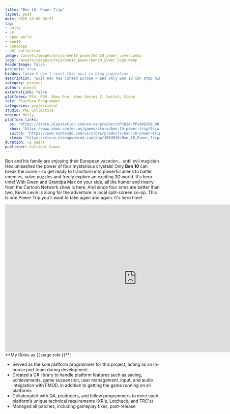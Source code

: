 ```yaml
---
title: "Ben 10: Power Trip"
layout: post
date: 2020-10-09 06:55
tag: 
- unity
- c#
- open world
- ben10
- consoles
- phl collective
image: /assets/images/projs/ben10_power/ben10_power_cover.webp
logo: /assets/images/projs/ben10_power/ben10_power_logo.webp
headerImage: false
projects: true
hidden: false # don't count this post in blog pagination
description: "Evil Hex has cursed Europe – and only Ben 10 can stop him! Explore a 3D world filled with combat, puzzles and secrets as you save the day!"
category: project
author: alexsh
externalLink: false
platforms: PS4, PS5, Xbox One, Xbox Series X, Switch, Steam
role: Platform Programmer
categories: professional
studio: PHL Collective
engine: Unity
platform_links:
  ps: "https://store.playstation.com/en-us/product/UP3824-PPSA08358_00-6955715158927034"
  xbox: "https://www.xbox.com/en-us/games/store/ben-10-power-trip/9njwff2khl6h"
  switch: "https://www.nintendo.com/us/store/products/ben-10-power-trip-switch/"
  steam: "https://store.steampowered.com/app/1063040/Ben_10_Power_Trip/"
duration: ~2 years
publisher: Outright Games
---
```

Ben and his family are enjoying their European vacation... until evil magician Hex unleashes the power of four mysterious crystals! Only **Ben 10** can break the curse - so get ready to transform into powerful aliens to battle enemies, solve puzzles and freely explore an exciting 3D world. It's hero time! With Gwen and Grandpa Max on your side, all the humor and rivalry from the Cartoon Network show is here. And since four arms are better than two, Kevin Levin is along for the adventure in local split-screen co-op. This is one Power Trip you'll want to take again and again. It's hero time!

<iframe width="854" height="480" src="https://www.youtube.com/embed/CDPfDFeT5nc" title="Ben 10 POWER TRIP - Gameplay Trailer - PS4 / Xbox1 / PC / Switch" frameborder="0" allow="accelerometer; autoplay; clipboard-write; encrypted-media; gyroscope; picture-in-picture; web-share" referrerpolicy="strict-origin-when-cross-origin" allowfullscreen></iframe>

<section id="my-roles"></section>
**My Roles as {{ page.role }}**:

- Served as the sole platform programmer for this project, acting as an in-house port team during development
- Created a C# library to handle platform features such as saving, achievements, game suspension, user management, input, and audio integration with FMOD, in addition to getting the game running on all platforms
- Collaborated with QA, producers, and fellow programmers to meet each platform’s unique technical requirements (XR's, Lotcheck, and TRC's)
- Managed all patches, including gameplay fixes, post-release